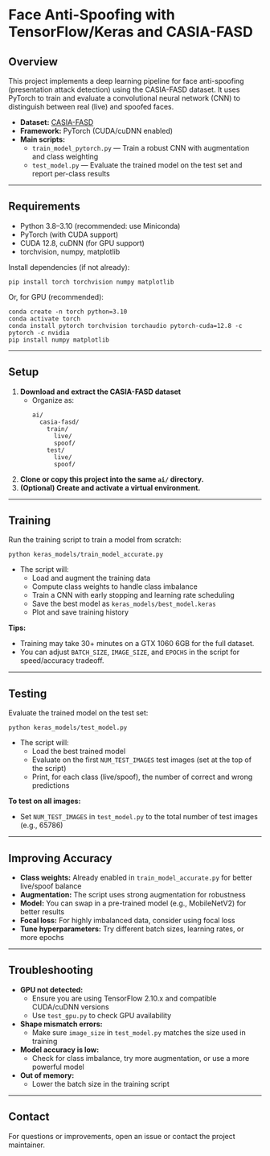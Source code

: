 # Face Anti-Spoofing with TensorFlow/Keras and CASIA-FASD

## Overview
This project implements a deep learning pipeline for face anti-spoofing (presentation attack detection) using the CASIA-FASD dataset. It uses PyTorch to train and evaluate a convolutional neural network (CNN) to distinguish between real (live) and spoofed faces.

- **Dataset:** [CASIA-FASD](http://www.cbsr.ia.ac.cn/english/FASDB_database.asp)
- **Framework:** PyTorch (CUDA/cuDNN enabled)
- **Main scripts:**
  - `train_model_pytorch.py` — Train a robust CNN with augmentation and class weighting
  - `test_model.py` — Evaluate the trained model on the test set and report per-class results

---

## Requirements
* Python 3.8–3.10 (recommended: use Miniconda)
* PyTorch (with CUDA support)
* CUDA 12.8, cuDNN (for GPU support)
* torchvision, numpy, matplotlib

Install dependencies (if not already):
```
pip install torch torchvision numpy matplotlib
```
Or, for GPU (recommended):
```
conda create -n torch python=3.10
conda activate torch
conda install pytorch torchvision torchaudio pytorch-cuda=12.8 -c pytorch -c nvidia
pip install numpy matplotlib
```

---

## Setup
1. **Download and extract the CASIA-FASD dataset**
   - Organize as:
     ```
     ai/
       casia-fasd/
         train/
           live/
           spoof/
         test/
           live/
           spoof/
     ```
2. **Clone or copy this project into the same `ai/` directory.**
3. **(Optional) Create and activate a virtual environment.**

---

## Training
Run the training script to train a model from scratch:
```
python keras_models/train_model_accurate.py
```
- The script will:
  - Load and augment the training data
  - Compute class weights to handle class imbalance
  - Train a CNN with early stopping and learning rate scheduling
  - Save the best model as `keras_models/best_model.keras`
  - Plot and save training history

**Tips:**
- Training may take 30+ minutes on a GTX 1060 6GB for the full dataset.
- You can adjust `BATCH_SIZE`, `IMAGE_SIZE`, and `EPOCHS` in the script for speed/accuracy tradeoff.

---

## Testing
Evaluate the trained model on the test set:
```
python keras_models/test_model.py
```
- The script will:
  - Load the best trained model
  - Evaluate on the first `NUM_TEST_IMAGES` test images (set at the top of the script)
  - Print, for each class (live/spoof), the number of correct and wrong predictions

**To test on all images:**
- Set `NUM_TEST_IMAGES` in `test_model.py` to the total number of test images (e.g., 65786)

---

## Improving Accuracy
- **Class weights:** Already enabled in `train_model_accurate.py` for better live/spoof balance
- **Augmentation:** The script uses strong augmentation for robustness
- **Model:** You can swap in a pre-trained model (e.g., MobileNetV2) for better results
- **Focal loss:** For highly imbalanced data, consider using focal loss
- **Tune hyperparameters:** Try different batch sizes, learning rates, or more epochs

---

## Troubleshooting
- **GPU not detected:**
  - Ensure you are using TensorFlow 2.10.x and compatible CUDA/cuDNN versions
  - Use `test_gpu.py` to check GPU availability
- **Shape mismatch errors:**
  - Make sure `image_size` in `test_model.py` matches the size used in training
- **Model accuracy is low:**
  - Check for class imbalance, try more augmentation, or use a more powerful model
- **Out of memory:**
  - Lower the batch size in the training script

---

## Contact
For questions or improvements, open an issue or contact the project maintainer. 